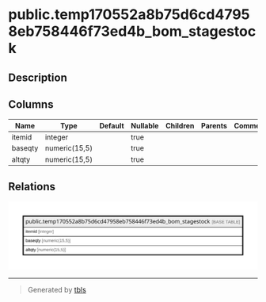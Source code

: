 # public.temp170552a8b75d6cd47958eb758446f73ed4b_bom_stagestock

## Description

## Columns

| Name | Type | Default | Nullable | Children | Parents | Comment |
| ---- | ---- | ------- | -------- | -------- | ------- | ------- |
| itemid | integer |  | true |  |  |  |
| baseqty | numeric(15,5) |  | true |  |  |  |
| altqty | numeric(15,5) |  | true |  |  |  |

## Relations

![er](public.temp170552a8b75d6cd47958eb758446f73ed4b_bom_stagestock.svg)

---

> Generated by [tbls](https://github.com/k1LoW/tbls)
